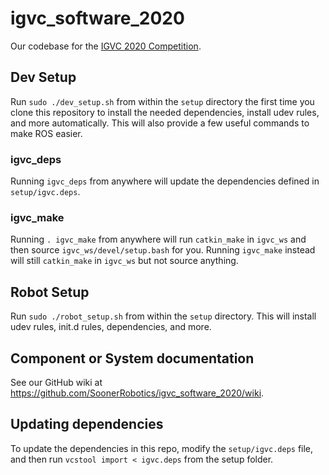 # igvc_software_2020

Our codebase for the [IGVC 2020 Competition](http://www.igvc.org/).

## Dev Setup

Run `sudo ./dev_setup.sh` from within the `setup` directory the first time you clone this repository to install the needed dependencies, install udev rules, and more automatically. This will also provide a few useful commands to make ROS easier.

### igvc_deps

Running `igvc_deps` from anywhere will update the dependencies defined in `setup/igvc.deps`.

### igvc_make

Running `. igvc_make` from anywhere will run `catkin_make` in `igvc_ws` and then source `igvc_ws/devel/setup.bash` for you. Running `igvc_make` instead will still `catkin_make` in `igvc_ws` but not source anything.

## Robot Setup

Run `sudo ./robot_setup.sh` from within the `setup` directory. This will install udev rules, init.d rules, dependencies, and more.

## Component or System documentation

See our GitHub wiki at https://github.com/SoonerRobotics/igvc_software_2020/wiki.

## Updating dependencies

To update the dependencies in this repo, modify the `setup/igvc.deps` file, and then run `vcstool import < igvc.deps` from the setup folder.